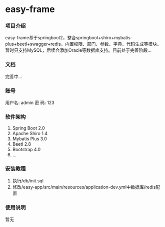 # easy-frame

### 项目介绍
easy-frame基于springboot2，整合springboot+shiro+mybatis-plus+beetl+swagger+redis。内置权限、部门、参数、字典、代码生成等模块。暂时只支持MySQL，后续会添加Oracle等数据库支持。目前处于完善阶段...

### 文档

完善中...

### 账号

用户名: admin
密  码: 123

### 软件架构

1. Spring Boot 2.0
2. Apache Shiro 1.4
3. Mybatis Plus 3.0
4. Beetl 2.8
5. Bootstrap 4.0
6. ...



### 安装教程

1. 执行/db/init.sql
2. 修改/easy-app/src/main/resources/application-dev.yml中数据库/redis配置

### 使用说明

暂无
